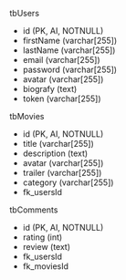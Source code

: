 tbUsers
- id (PK, AI, NOTNULL)
- firstName (varchar[255])
- lastName (varchar[255])
- email (varchar[255])
- password (varchar[255])
- avatar (varchar[255])
- biografy (text)
- token (varchar[255])

tbMovies
- id (PK, AI, NOTNULL)
- title (varchar[255])
- description (text)
- avatar (varchar[255])
- trailer (varchar[255])
- category (varchar[255])
- fk_usersId

tbComments
- id (PK, AI, NOTNULL)
- rating (int)
- review (text)
- fk_usersId
- fk_moviesId